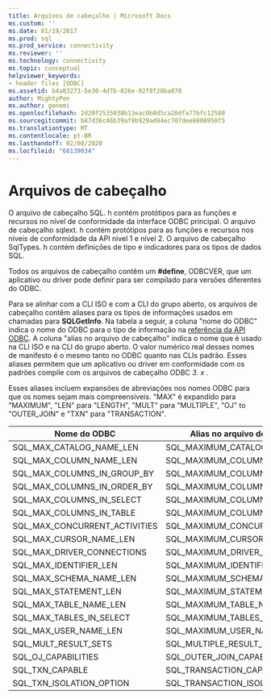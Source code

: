 ```yaml
---
title: Arquivos de cabeçalho | Microsoft Docs
ms.custom: ''
ms.date: 01/19/2017
ms.prod: sql
ms.prod_service: connectivity
ms.reviewer: ''
ms.technology: connectivity
ms.topic: conceptual
helpviewer_keywords:
- header files [ODBC]
ms.assetid: b4a03273-5e30-4d7b-826e-02f8f28ba078
author: MightyPen
ms.author: genemi
ms.openlocfilehash: 2d20f2535038b13eac0b8d5ca20dfa77bfc12588
ms.sourcegitcommit: b87d36c46b39af8b929ad94ec707dee8800950f5
ms.translationtype: MT
ms.contentlocale: pt-BR
ms.lasthandoff: 02/08/2020
ms.locfileid: "68139034"
---
```

# <a name="header-files"></a>Arquivos de cabeçalho
O arquivo de cabeçalho SQL. h contém protótipos para as funções e recursos no nível de conformidade da interface ODBC principal. O arquivo de cabeçalho sqlext. h contém protótipos para as funções e recursos nos níveis de conformidade da API nível 1 e nível 2. O arquivo de cabeçalho SqlTypes. h contém definições de tipo e indicadores para os tipos de dados SQL.  
  
 Todos os arquivos de cabeçalho contêm um **#define**, ODBCVER, que um aplicativo ou driver pode definir para ser compilado para versões diferentes do ODBC.  
  
 Para se alinhar com a CLI ISO e com a CLI do grupo aberto, os arquivos de cabeçalho contêm aliases para os tipos de informações usados em chamadas para **SQLGetInfo**. Na tabela a seguir, a coluna "nome do ODBC" indica o nome do ODBC para o tipo de informação na [referência da API ODBC](../../../odbc/reference/syntax/odbc-api-reference.md). A coluna "alias no arquivo de cabeçalho" indica o nome que é usado na CLI ISO e na CLI do grupo aberto. O valor numérico real desses nomes de manifesto é o mesmo tanto no ODBC quanto nas CLIs padrão. Esses aliases permitem que um aplicativo ou driver em conformidade com os padrões compile com os arquivos de cabeçalho ODBC *3. x* .  
  
 Esses aliases incluem expansões de abreviações nos nomes ODBC para que os nomes sejam mais compreensíveis. "MAX" é expandido para "MAXIMUM", "LEN" para "LENGTH", "MULT" para "MULTIPLE", "OJ" to "OUTER_JOIN" e "TXN" para "TRANSACTION".  
  
|Nome do ODBC|Alias no arquivo de cabeçalho|  
|---------------|--------------------------|  
|SQL_MAX_CATALOG_NAME_LEN|SQL_MAXIMUM_CATALOG_NAME_LENGTH|  
|SQL_MAX_COLUMN_NAME_LEN|SQL_MAXIMUM_COLUMN_NAME_LENGTH|  
|SQL_MAX_COLUMNS_IN_GROUP_BY|SQL_MAXIMUM_COLUMNS_IN_GROUP_BY|  
|SQL_MAX_COLUMNS_IN_ORDER_BY|SQL_MAXIMUM_COLUMNS_IN_ORDER_BY|  
|SQL_MAX_COLUMNS_IN_SELECT|SQL_MAXIMUM_COLUMNS_IN_SELECT|  
|SQL_MAX_COLUMNS_IN_TABLE|SQL_MAXIMUM_COLUMNS_IN_TABLE|  
|SQL_MAX_CONCURRENT_ACTIVITIES|SQL_MAXIMUM_CONCURRENT_ACTIVITIES|  
|SQL_MAX_CURSOR_NAME_LEN|SQL_MAXIMUM_CURSOR_NAME_LENGTH|  
|SQL_MAX_DRIVER_CONNECTIONS|SQL_MAXIMUM_DRIVER_CONNECTIONS|  
|SQL_MAX_IDENTIFIER_LEN|SQL_MAXIMUM_IDENTIFIER_LENGTH|  
|SQL_MAX_SCHEMA_NAME_LEN|SQL_MAXIMUM_SCHEMA_NAME_LENGTH|  
|SQL_MAX_STATEMENT_LEN|SQL_MAXIMUM_STATEMENT_LENGTH|  
|SQL_MAX_TABLE_NAME_LEN|SQL_MAXIMUM_TABLE_NAME_LENGTH|  
|SQL_MAX_TABLES_IN_SELECT|SQL_MAXIMUM_TABLES_IN_SELECT|  
|SQL_MAX_USER_NAME_LEN|SQL_MAXIMUM_USER_NAME_LENGTH|  
|SQL_MULT_RESULT_SETS|SQL_MULTIPLE_RESULT_SETS|  
|SQL_OJ_CAPABILITIES|SQL_OUTER_JOIN_CAPABILITIES|  
|SQL_TXN_CAPABLE|SQL_TRANSACTION_CAPABLE|  
|SQL_TXN_ISOLATION_OPTION|SQL_TRANSACTION_ISOLATION_OPTION|
